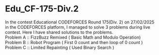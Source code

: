 # Edu_CF-175-Div.2
In the contest Educational CODEFORCES Round 175(Div. 2) on 27/02/2025 in the CODEFORCES platform, I managed to solve 3 problems during live contest. Here I have shared solutions to the problems.
<br>
Problem A :: FizzBuzz Remixed ( Basic Math and Modulo Operation)
<br>
Problem B :: Robot Program ( First 0 count and then loop of 0 count )
<br>
Problem C :: Limited Repainting ( Used Binary Search )
